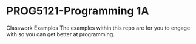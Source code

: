 # PROG5121-Programming 1A
 Classwork Examples
The examples within this repo are for you to engage with so you can get better at programming. 
